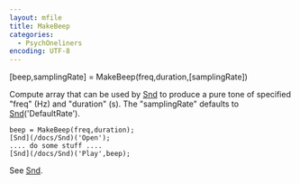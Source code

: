 ```yaml
---
layout: mfile
title: MakeBeep
categories:
  - PsychOneliners
encoding: UTF-8
---
```


[beep,samplingRate] = MakeBeep(freq,duration,[samplingRate])

Compute array that can be used by [Snd](/docs/Snd) to produce a pure tone of specified
"freq" (Hz) and "duration" (s). The "samplingRate" defaults to
[Snd](/docs/Snd)('DefaultRate').

    beep = MakeBeep(freq,duration);
    [Snd](/docs/Snd)('Open');
    .... do some stuff ....
    [Snd](/docs/Snd)('Play',beep);

See [Snd](/docs/Snd).